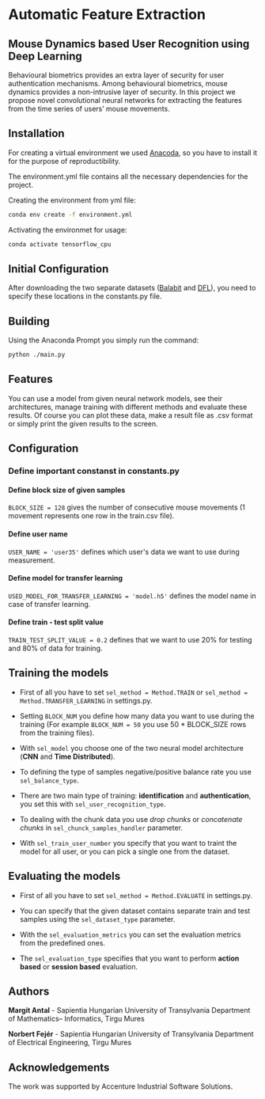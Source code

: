 # Automatic Feature Extraction

## Mouse Dynamics based User Recognition using Deep Learning

Behavioural biometrics provides an extra layer of security for user authentication mechanisms. Among behavioural biometrics, mouse dynamics provides a non-intrusive layer of security. In this project we propose novel convolutional neural networks for extracting the features from the time series of users’ mouse movements.

## Installation

For creating a virtual environment we used [Anacoda](https://docs.anaconda.com/anaconda/install/), so you have to install it for the purpose of reproductibility.

The environment.yml file contains all the necessary dependencies for the project.

Creating the environment from yml file:
```bash
conda env create -f environment.yml
```
Activating the environmet for usage:
```bash
conda activate tensorflow_cpu
```
## Initial Configuration

After downloading the two separate datasets ([Balabit](https://github.com/balabit/Mouse-Dynamics-Challenge) and [DFL](https://ms.sapientia.ro/~manyi/DFL.html)), you need to specify these locations in the constants.py file.

## Building

Using the Anaconda Prompt you simply run the command:
```bash
python ./main.py
```

## Features

You can use a model from given neural network models, see their architectures, manage training with different methods and evaluate these results. Of course you can plot these data, make a result file as .csv format or simply print the given results to the screen. 

## Configuration

### Define important constanst in constants.py

#### Define block size of given samples

`BLOCK_SIZE = 128` gives the number of consecutive mouse movements (1 movement represents one row in the train.csv file).

#### Define user name

`USER_NAME = 'user35'` defines which user's data we want to use during measurement.

#### Define model for transfer learning 

`USED_MODEL_FOR_TRANSFER_LEARNING = 'model.h5'` defines the model name in case of transfer learning.

#### Define train - test split value

`TRAIN_TEST_SPLIT_VALUE = 0.2` defines that we want to use 20% for testing and 80% of data for training.

## Training the models

* First of all you have to set `sel_method = Method.TRAIN` or `sel_method = Method.TRANSFER_LEARNING` in settings.py.

* Setting `BLOCK_NUM` you define how many data you want to use during the training (For example `BLOCK_NUM = 50` you use 50 * BLOCK_SIZE rows from the training files).

* With `sel_model` you choose one of the two neural model architecture (**CNN** and **Time Distributed**).

* To defining the type of samples negative/positive balance rate you use `sel_balance_type`.

* There are two main type of training: **identification** and **authentication**, you set this with `sel_user_recognition_type`.

* To dealing with the chunk data you use *drop chunks* or *concatenate chunks* in `sel_chunck_samples_handler` parameter.

* With `sel_train_user_number` you specify that you want to traint the model for all user, or you can pick a single one from the dataset.

## Evaluating the models

* First of all you have to set `sel_method = Method.EVALUATE` in settings.py.

* You can specify that the given dataset contains separate train and test samples using the `sel_dataset_type` parameter.

* With the `sel_evaluation_metrics` you can set the evaluation metrics from the predefined ones.

* The `sel_evaluation_type` specifies that you want to perform **action based** or **session based** evaluation.

## Authors

**Margit Antal** - Sapientia Hungarian University of Transylvania Department of Mathematics– Informatics, Tirgu Mures

**Norbert Fejér** - Sapientia Hungarian University of Transylvania Department of Electrical Engineering, Tirgu Mures

## Acknowledgements

The work was supported by Accenture Industrial Software Solutions.